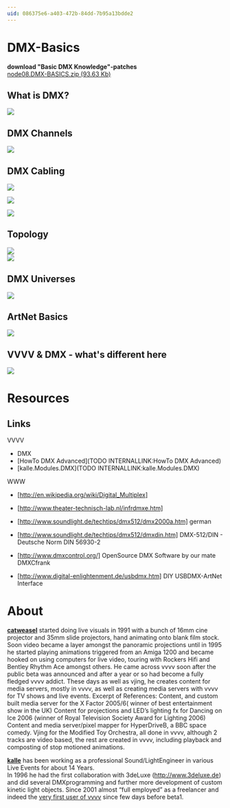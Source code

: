 ```yaml
---
uid: 086375e6-a403-472b-84dd-7b95a13bdde2
---
```


# DMX-Basics

**download "Basic DMX Knowledge"-patches**  
<a href="http://vvvv.org/tiki-download_file.php?fileId=1643" class="extURL" target="_blank">node08.DMX-BASICS.zip (93.63 Kb)</a>  

## What is DMX?
![](~/img/01whatsdmx_2008_4.04 "")  


## DMX Channels
![](~/img/dmxchannels_2008.04.2915.08.23.jpg "")  


## DMX Cabling
![](~/img/cabling_2008.04.2915.08.43.jpg "")  

![](~/img/cabling_2008.04.2915.08.52.jpg "")  

![](~/img/xlr_2008.04.2915.09.03.jpg "")  

## Topology
![](~/img/topology_2008.04.2915.09.15.jpg "")  
![](~/img/topology_2008.04.2915.09.15.jpg "")  

## DMX Universes
![](~/img/universe_2008.04.2915.09.34.jpg "")  

## ArtNet Basics
![](~/img/artnet_2008.04.2915.09.44.jpg "")  


## VVVV & DMX - what's different here
![](~/img/vvvvdmx_2008.04.2915.10.18.jpg "")  


# Resources
## Links
VVVV  
* DMX  
* [HowTo DMX Advanced](TODO INTERNALLINK:HowTo DMX Advanced)  
* [kalle.Modules.DMX](TODO INTERNALLINK:kalle.Modules.DMX)  

WWW  
* [http://en.wikipedia.org/wiki/Digital_Multiplex]  
* [http://www.theater-technisch-lab.nl/infrdmxe.htm]   
* [http://www.soundlight.de/techtips/dmx512/dmx2000a.htm] german  
* [http://www.soundlight.de/techtips/dmx512/dmxdin.htm] DMX-512/DIN - Deutsche Norm DIN 56930-2  

* [http://www.dmxcontrol.org/] OpenSource DMX Software by our mate DMXCfrank  
* [http://www.digital-enlightenment.de/usbdmx.htm] DIY USBDMX-ArtNet Interface  

# About
**<span class="user"><a href="https://vvvv.org/users/catweasel" class="extURL" target="_blank">catweasel</a></span>** started doing live visuals in 1991 with a bunch of 16mm cine projector and 35mm slide projectors, hand animating onto blank film stock.  
Soon video became a layer amongst the panoramic projections until in 1995 he started playing animations triggered from an Amiga 1200 and became hooked on using computers for live video, touring with Rockers Hifi and Bentley Rhythm Ace amongst others. He came across vvvv soon after the public beta was announced and after a year or so had become a fully fledged vvvv addict. These days as well as vjing, he creates content for media servers, mostly in vvvv, as well as creating media servers with vvvv for TV shows and live events. Excerpt of References: Content, and custom built media server for the X Factor 2005/6( winner of best entertainment show in the UK) Content for projections and LED’s lighting fx for Dancing on Ice 2006 (winner of Royal Television Society Award for Lighting 2006) Content and media server/pixel mapper for HyperDriveB, a BBC space comedy. Vjing for the Modified Toy Orchestra, all done in vvvv, although 2 tracks are video based, the rest are created in vvvv, including playback and composting of stop motioned animations.  

**<span class="user"><a href="https://vvvv.org/users/kalle" class="extURL" target="_blank">kalle</a></span>** has been working as a professional Sound/LightEngineer in various Live Events for about 14 Years.  
In 1996 he had the first collaboration with 3deLuxe (http://www.3deluxe.de) and did several DMXprogramming and further more development of custom kinetic light objects. Since 2001 almost “full employed” as a freelancer and indeed the <a href="http://www.flickr.com/photos/andreaskoller/2397634863/in/pool-node08" class="extURL" target="_blank">very first user of vvvv</a> since few days before beta1.  